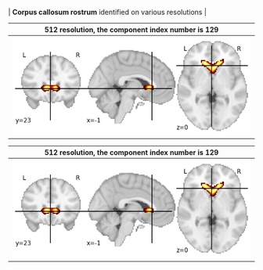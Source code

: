 


| **Corpus callosum rostrum** identified on various resolutions |

| 512 resolution, the component index number is 129|  
|:---:|  
| ![Component 512](../512/final/129.jpg "From component 512: Corpus callosum rostrum") |

| 512 resolution, the component index number is 129|  
|:---:|  
| ![Component 512](../512/final/129.jpg "From component 512: Corpus callosum rostrum") |